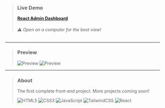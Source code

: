 >### Live Demo
> **[React Admin Dashboard](https://react-admin-dashboard-33po227m4-muhammads-projects-79b6928b.vercel.app/)**
>###### ⚠︎ Open on a computer for the best view!
>
---

>### Preview
>![Preview](./public/home.png)
>![Preview](./public/settings.png)

---

>### About
>The first complete front-end project. More projects coming soon!
>
>![HTML5](https://img.shields.io/badge/-HTML5-E34F26?style=flat-square&logo=html5&logoColor=white)
>![CSS3](https://img.shields.io/badge/-CSS3-1572B6?style=flat-square&logo=css3)
>![JavaScript](https://img.shields.io/badge/-JavaScript-F7DF1E?style=flat-square&logo=javascript&logoColor=black)
>![TailwindCSS](https://img.shields.io/badge/-Tailwind%20CSS-0A497B?style=flat-square&logo=tailwind-css)
>![React](https://img.shields.io/badge/-React-61DAFB?style=flat-square&logo=react&logoColor=black)
